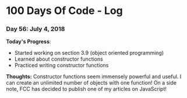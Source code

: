# 100 Days Of Code - Log

### Day 56: July 4, 2018

**Today's Progress**: 
* Started working on section 3.9 (object oriented programming)
* Learned about constructor functions
* Practiced writing constructor functions

**Thoughts:** Constructor functions seem immensely powerful and useful.  I can create an unlimited number of objects with one function!  On a side note, FCC has decided to publish one of my articles on JavaScript!
